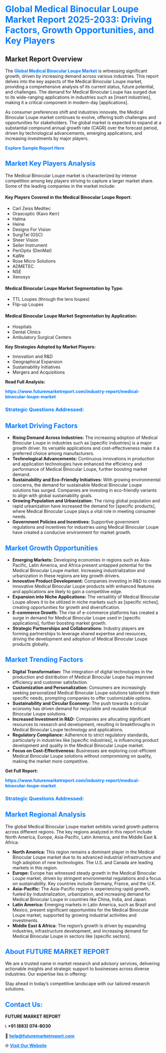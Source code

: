 <h1 style="color: #007BFF;">Global Medical Binocular Loupe Market Report 2025-2033: Driving Factors, Growth Opportunities, and Key Players</h1>

<section id="overview">
<h2>Market Report Overview</h2>
<p>The <a href="https://www.futuremarketreport.com/industry-report/medical-binocular-loupe-market" style="color: #007BFF; text-decoration: none;"><strong>Global Medical Binocular Loupe Market</strong></a> is witnessing significant growth, driven by increasing demand across various industries. This report delves into the key aspects of the Medical Binocular Loupe market, providing a comprehensive analysis of its current status, future potential, and challenges. The demand for Medical Binocular Loupe has surged due to its wide-ranging applications in industries such as [insert industries], making it a critical component in modern-day [applications].</p>
<p>As consumer preferences shift and industries innovate, the Medical Binocular Loupe market continues to evolve, offering both challenges and opportunities for stakeholders. The global market is expected to expand at a substantial compound annual growth rate (CAGR) over the forecast period, driven by technological advancements, emerging applications, and increasing investments by major players.</p>
</section>

<section id="overview">
<p><a href="https://www.futuremarketreport.com/request-sample/reportId=26187" style="color: #007BFF; text-decoration: none;"><strong>Explore Sample Report Here</strong></a></p>
</section>

<section id="key-players">
<h2 style="color: #007BFF;">Market Key Players Analysis</h2>
<p>The Medical Binocular Loupe market is characterized by intense competition among key players striving to capture a larger market share. Some of the leading companies in the market include:</p>
<h4>Key Players Covered in the Medical Binocular Loupe Report:</h4>
<ul><li>Carl Zeiss Meditec</li><li>Orascoptic (Kavo Kerr)</li><li>Halma</li><li>Heine</li><li>Designs For Vision</li><li>SurgiTel (GSC)</li><li>Sheer Vision</li><li>Seiler Instrument</li><li>PeriOptix (DenMat)</li><li>KaWe</li><li>Rose Micro Solutions</li><li>ADMETEC</li><li>NSE</li><li>Xenosys</li></ul>
<h4>Medical Binocular Loupe Market Segmentation by Type:</h4>
<ul><li>TTL Loupes (through the lens loupes)</li><li>Flip-up Loupes</li></ul>

<h4>Medical Binocular Loupe Market Segmentation by Application:</h4>
<ul><li>Hospitals</li><li>Dental Clinics</li><li>Ambulatory Surgical Centers</li></ul>
<p><strong>Key Strategies Adopted by Market Players:</strong></p>
<ul>
<li>Innovation and R&D</li>
<li>Geographical Expansion</li>
<li>Sustainability Initiatives</li>
<li>Mergers and Acquisitions</li>
</ul>
</section>

<section>
<p><strong>Read Full Analysis: </strong></p><a href="https://www.futuremarketreport.com/industry-report/medical-binocular-loupe-market" style="color: #007BFF; text-decoration: none;"><strong>https://www.futuremarketreport.com/industry-report/medical-binocular-loupe-market</strong></a>
<h3 style="color: #007BFF;">Strategic Questions Addressed:</h3>
</section>

<section id="driving-factors">
<h2 style="color: #007BFF;">Market Driving Factors</h2>
<ul>
<li><strong>Rising Demand Across Industries:</strong> The increasing adoption of Medical Binocular Loupe in industries such as [specific industries] is a major growth driver. Its versatile applications and cost-effectiveness make it a preferred choice among manufacturers.</li>
<li><strong>Technological Advancements:</strong> Continuous innovations in production and application technologies have enhanced the efficiency and performance of Medical Binocular Loupe, further boosting market demand.</li>
<li><strong>Sustainability and Eco-Friendly Initiatives:</strong> With growing environmental concerns, the demand for sustainable Medical Binocular Loupe solutions has surged. Companies are investing in eco-friendly variants to align with global sustainability goals.</li>
<li><strong>Growing Population and Urbanization:</strong> The rising global population and rapid urbanization have increased the demand for [specific products], where Medical Binocular Loupe plays a vital role in meeting consumer needs.</li>
<li><strong>Government Policies and Incentives:</strong> Supportive government regulations and incentives for industries using Medical Binocular Loupe have created a conducive environment for market growth.</li>
</ul>
</section>

<section id="growth-opportunities">
<h2 style="color: #007BFF;">Market Growth Opportunities</h2>
<ul>
<li><strong>Emerging Markets:</strong> Developing economies in regions such as Asia-Pacific, Latin America, and Africa present untapped potential for the Medical Binocular Loupe market. Increasing industrialization and urbanization in these regions are key growth drivers.</li>
<li><strong>Innovative Product Development:</strong> Companies investing in R&D to create innovative Medical Binocular Loupe products with enhanced features and applications are likely to gain a competitive edge.</li>
<li><strong>Expansion into Niche Applications:</strong> The versatility of Medical Binocular Loupe allows it to be utilized in niche markets such as [specific niches], creating opportunities for growth and diversification.</li>
<li><strong>E-commerce Growth:</strong> The rise of e-commerce platforms has created a surge in demand for Medical Binocular Loupe used in [specific applications], further boosting market growth.</li>
<li><strong>Strategic Partnerships and Collaborations:</strong> Industry players are forming partnerships to leverage shared expertise and resources, driving the development and adoption of Medical Binocular Loupe products globally.</li>
</ul>
</section>

<section id="trending-factors">
<h2 style="color: #007BFF;">Market Trending Factors</h2>
<ul>
<li><strong>Digital Transformation:</strong> The integration of digital technologies in the production and distribution of Medical Binocular Loupe has improved efficiency and customer satisfaction.</li>
<li><strong>Customization and Personalization:</strong> Consumers are increasingly seeking personalized Medical Binocular Loupe solutions tailored to their specific needs, prompting companies to offer customizable options.</li>
<li><strong>Sustainability and Circular Economy:</strong> The push towards a circular economy has driven demand for recyclable and reusable Medical Binocular Loupe solutions.</li>
<li><strong>Increased Investment in R&D:</strong> Companies are allocating significant resources to research and development, resulting in breakthroughs in Medical Binocular Loupe technology and applications.</li>
<li><strong>Regulatory Compliance:</strong> Adherence to strict regulatory standards, particularly in industries like [specific industries], is influencing product development and quality in the Medical Binocular Loupe market.</li>
<li><strong>Focus on Cost-Effectiveness:</strong> Businesses are exploring cost-efficient Medical Binocular Loupe solutions without compromising on quality, making the market more competitive.</li>
</ul>
</section>

<section>
<p><strong>Get Full Report: </strong></p><a href="https://www.futuremarketreport.com/industry-report/medical-binocular-loupe-market" style="color: #007BFF; text-decoration: none;"><strong>https://www.futuremarketreport.com/industry-report/medical-binocular-loupe-market</strong></a>
<h3 style="color: #007BFF;">Strategic Questions Addressed:</h3>
</section>


<section id="regional-analysis">
<h2 style="color: #007BFF;">Market Regional Analysis</h2>
<p>The global Medical Binocular Loupe market exhibits varied growth patterns across different regions. The key regions analyzed in this report include North America, Europe, Asia-Pacific, Latin America, and the Middle East & Africa:</p>
<ul>
<li><strong>North America:</strong> This region remains a dominant player in the Medical Binocular Loupe market due to its advanced industrial infrastructure and high adoption of new technologies. The U.S. and Canada are leading markets in this region.</li>
<li><strong>Europe:</strong> Europe has witnessed steady growth in the Medical Binocular Loupe market, driven by stringent environmental regulations and a focus on sustainability. Key countries include Germany, France, and the U.K.</li>
<li><strong>Asia-Pacific:</strong> The Asia-Pacific region is experiencing rapid growth, fueled by industrialization, urbanization, and increasing demand for Medical Binocular Loupe in countries like China, India, and Japan.</li>
<li><strong>Latin America:</strong> Emerging markets in Latin America, such as Brazil and Mexico, present significant opportunities for the Medical Binocular Loupe market, supported by growing industrial activities and investments.</li>
<li><strong>Middle East & Africa:</strong> The region’s growth is driven by expanding industries, infrastructure development, and increasing demand for Medical Binocular Loupe in sectors like [specific sectors].</li>
</ul>
</section>

<footer>
<h2 style="color: #007BFF;">About FUTURE MARKET REPORT</h2>
<p>We are a trusted name in market research and advisory services, delivering actionable insights and strategic support to businesses across diverse industries. Our expertise lies in offering:</p>

<p>Stay ahead in today’s competitive landscape with our tailored research solutions.</p>

<h2 style="color: #007BFF;">Contact Us:</h2>
<p><strong>FUTURE MARKET REPORT</strong></p>
<p>📞 <strong>+91 (883) 074-8030</strong></p>
<p>📧 <strong><a href="mailto:help@futuremarketreport.com" style="color: #007BFF;">help@futuremarketreport.com</a></strong></p>
<p>🌐 <strong><a href="https://www.futuremarketreport.com/" style="color: #007BFF;">Visit Our Website</a></strong></p>
</footer>